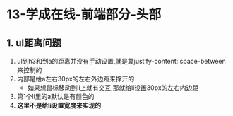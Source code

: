 # 13-学成在线-前端部分-头部

## 1. ul距离问题

1. ul到h3和到a的距离并没有手动设置,就是靠justify-content: space-between来控制的
2. 内部是给a左右30px的左右外边距来撑开的
   - 如果想鼠标移动到li上就有交互,那就给li设置30px的左右内边距
3. 第1个li里的a默认是有颜色的
4. **这里不是给li设置宽度来实现的**